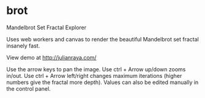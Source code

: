 brot
====

Mandelbrot Set Fractal Explorer

Uses web workers and canvas to render the beautiful Mandelbrot set fractal insanely fast.

View demo at http://julianraya.com/

Use the arrow keys to pan the image.
Use ctrl + Arrow up/down zooms in/out.
Use ctrl + Arrow left/right changes maximum iterations (higher numbers give the fractal more depth).
Values can also be edited manually in the control panel.

